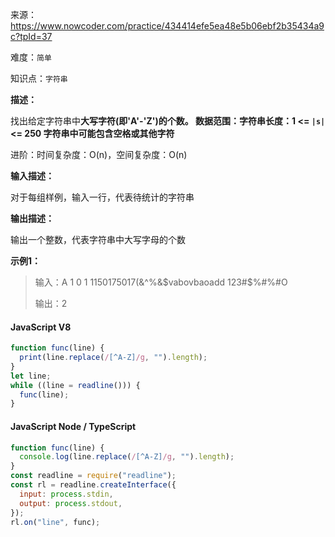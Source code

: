 来源：<https://www.nowcoder.com/practice/434414efe5ea48e5b06ebf2b35434a9c?tpId=37>

难度：`简单`

知识点：`字符串`

**描述：**

找出给定字符串中**大写字符(即'A'-'Z')**的个数。
数据范围：字符串长度：1 <= `|s|` <= 250
字符串中可能包含**空格或其他字符**

进阶：时间复杂度：O(n)，空间复杂度：O(n)

**输入描述：**

对于每组样例，输入一行，代表待统计的字符串

**输出描述：**

输出一个整数，代表字符串中大写字母的个数

**示例1：**

> 输入：A 1 0 1 1150175017(&^%&$vabovbaoadd 123#$%#%#O
>
> 输出：2

<!-- tabs:start -->

#### **JavaScript V8**

```javascript
function func(line) {
  print(line.replace(/[^A-Z]/g, "").length);
}
let line;
while ((line = readline())) {
  func(line);
}
```

#### **JavaScript Node / TypeScript**

```javascript
function func(line) {
  console.log(line.replace(/[^A-Z]/g, "").length);
}
const readline = require("readline");
const rl = readline.createInterface({
  input: process.stdin,
  output: process.stdout,
});
rl.on("line", func);
```

<!-- tabs:end -->
